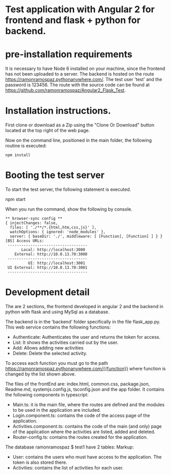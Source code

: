 
# Test application with Angular 2 for frontend and flask + python for backend.

# pre-installation requirements

It is necessary to have Node 6 installed on your machine, since the frontend has not been uploaded to a server.
The backend is hosted on the route https://ramonramospaz.pythonanywhere.com/. The test user 'test' and the password is 123456. The route with the source code can be found at https://github.com/ramonramospaz/Angular2_Flask_Test.

# Installation instructions.

First clone or download as a Zip using the "Clone Or Download" button located at the top right of the web page.

Now on the command line, positioned in the main folder, the following routine is executed:

    npm install
    
# Booting the test server

To start the test server, the following statement is executed.

npm start

When you run the command, show the following by console.

```
** browser-sync config **
{ injectChanges: false,
  files: [ './**/*.{html,htm,css,js}' ],
  watchOptions: { ignored: 'node_modules' },
  server: { baseDir: './', middleware: [ [Function], [Function] ] } }
[BS] Access URLs:
 -----------------------------------
       Local: http://localhost:3000
    External: http://10.0.13.70:3000
 -----------------------------------
          UI: http://localhost:3001
 UI External: http://10.0.13.70:3001
 -----------------------------------
```

# Development detail

The are 2 sections, the frontend developed in angular 2 and the backend in python with flask and using MySql as a database.

The backend is in the 'backend' folder specifically in the file flask_app.py. This web service contains the following functions:
* Authenticate: Authenticates the user and returns the token for access.
* List: It shows the activities carried out by the user.
* Add: Allows adding new activities
* Delete: Delete the selected activity.

To access each function you must go to the path https://ramonramospaz.pythonanywhere.com/{{function}} where function is changed by the list shown above.

The files of the frontEnd are: index.html, common.css, package.json, Readme.md, systemjs.config.js, tsconfig.json and the app folder. 
It contains the following components in typescript:
* Main.ts: it is the main file, where the routes are defined and the modules to be used in the application are included.
* Login.component.ts: contains the code of the access page of the application.
* Activities.component.ts: contains the code of the main (and only) page of the application where the activities are listed, added and deleted.
* Router-config.ts: contains the routes created for the application.

The database ramonramospaz $ test1 have 2 tables:
Markup:
* User: contains the users who must have access to the application. The token is also stored there.
* Activities: contains the list of activities for each user.




